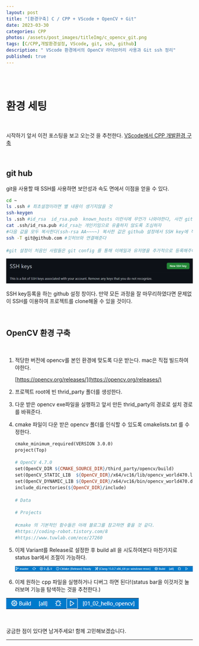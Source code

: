 ```yaml
---
layout: post
title: "[환경구축] C / CPP + VScode + OpenCV + Git"
date: 2023-03-30
categories: CPP
photos: /assets/post_images/titleImg/c_opencv_git.png
tags: [C/CPP,개발환경설정, VScode, git, ssh, github] 
description: " VScode 환경에서의 OpenCV 라이브러리 사용과 Git ssh 정리"
published: true
---
```



<br/>
<br/>

# 환경 세팅  
  
 <br/>

시작하기 앞서 이전 포스팅을 보고 오는것 을 추천한다. [VScode에서 CPP 개발환경 구축](https://github.com/ninja-build/ninja/releases)

<br/>

## git hub

git을 사용할 때 SSH를 사용하면 보안성과 속도 면에서 이점을 얻을 수 있다.

```bash
cd ~ 
ls .ssh # 최초설정이라면 별 내용이 생기지않을 것
ssh-keygen
ls .ssh #id_rsa  id_rsa.pub  known_hosts 이런식에 무언가 나와야한다, 사전 git 사용 여부에 따라 조금 달라질 수 있다.
cat .ssh/id_rsa.pub #id_rsa는 개인키임으로 유출하지 않도록 조심하자
#다음 값을 모두 복사한다(ssh-rsa AA~~~~) 복사한 값은 github 설정에서 SSH key에 적당한 이름과 함께 등록해준다
ssh -T git@github.com #깃허브와 연결해준다

#git 설정이 처음인 사람들은 git config 를 통해 이메일과 유저명을 추가적으로 등록해주어야한다
```

![Untitled](/assets/post_images/vscSetting/Untitled4.png)

SSH key등록을 하는 github 설정 창이다. 만약 모든 과정을 잘 마무리하였다면 문제없이 SSH를 이용하여 프로젝트를 clone해올 수 있을 것이다. 

 <br/>

## OpenCV 환경 구축

 <br/>

1. 적당한 버전에 opencv를 본인 환경에 맞도록 다운 받는다. mac은 직접 빌드하여야한다. 
    
    [https://opencv.org/releases/](https://opencv.org/releases/)
    
2. 프로젝트 root에  빈 thrid_party 폴더를 생성한다.
3. 다운 받은 opencv exe파일을 실행하고 앞서 만든 thrid_party의 경로로 설치 경로를 바꿔준다. 
4. cmake 파일이 다운 받은 opencv 폴더를 인식할 수 있도록 cmakelists.txt 를 수정한다.
    
    ```makefile
    cmake_minimum_required(VERSION 3.0.0)
    project(Top)
    
    # OpenCV 4.7.0
    set(OpenCV_DIR ${CMAKE_SOURCE_DIR}/third_party/opencv/build)
    set(OpenCV_STATIC_LIB  ${OpenCV_DIR}/x64/vc16/lib/opencv_world470.lib)
    set(OpenCV_DYNAMIC_LIB ${OpenCV_DIR}/x64/vc16/bin/opencv_world470.dll)
    include_directories(${OpenCV_DIR}/include)
    
    # Data
    
    # Projects
    
    #cmake 의 기본적인 함수들은 아래 블로그를 참고하면 좋을 것 같다.
    #https://coding-robot.tistory.com/8
    #https://www.tuwlab.com/ece/27260
    ```
    
5. 이제 Variant를 Release로 설정한 후  build all 을 시도하여본다 마찬가지로 status bar에서 조절이 가능하다.
    
    ![Untitled](/assets/post_images/vscSetting/Untitled5.png)
 
6. 이제 원하는 cpp 파일을 실행하거나 디버그 하면 된다!(status bar을 이것저것 눌러보며 기능을 탐색하는 것을 추천한다.)

![Untitled](/assets\post_images\vscSetting\Untitled6.png)


<br/>

궁금한 점이 있다면 남겨주세요! 함께 고민해보겠습니다.

------------------------